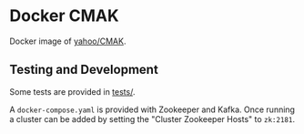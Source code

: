 # Docker CMAK

Docker image of [yahoo/CMAK](https://github.com/yahoo/CMAK).

## Testing and Development

Some tests are provided in [tests/](tests/).

A `docker-compose.yaml` is provided with Zookeeper and Kafka. Once running a cluster can be added by setting the "Cluster Zookeeper Hosts" to `zk:2181`.

